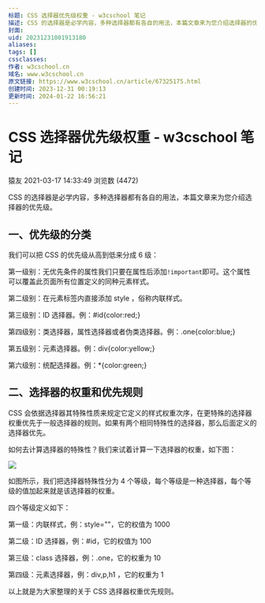 ```yaml
---
标题: CSS 选择器优先级权重 - w3cschool 笔记
描述: CSS 的选择器是必学内容，多种选择器都有各自的用法，本篇文章来为您介绍选择器的优先级。
封面: 
uid: 20231231001913180
aliases: 
tags: []
cssclasses: 
作者: w3cschool.cn
域名: www.w3cschool.cn
原文链接: https://www.w3cschool.cn/article/67325175.html
创建时间: 2023-12-31 00:19:13
更新时间: 2024-01-22 16:56:21
---
```


# CSS 选择器优先级权重 - w3cschool 笔记

猿友 2021-03-17 14:33:49 浏览数 (4472)

CSS 的选择器是必学内容，多种选择器都有各自的用法，本篇文章来为您介绍选择器的优先级。

## 一、优先级的分类

我们可以把 CSS 的优先级从高到低来分成 6 级：

第一级别：无优先条件的属性我们只要在属性后添加 ​`!important` ​即可。这个属性可以覆盖此页面所有位置定义的同种元素样式。

第二级别：在元素标签内直接添加 style ，俗称内联样式。

第三级别：ID 选择器。例：#id{color:red;}

第四级别：类选择器，属性选择器或者伪类选择器。例：.one{color:blue;}

第五级别：元素选择器。例：div{color:yellow;}

第六级别：统配选择器。例：*{color:green;}

## 二、选择器的权重和优先规则

CSS 会依据选择器其特殊性质来规定它定义的样式权重次序，在更特殊的选择器权重优先于一般选择器的规则。如果有两个相同特殊性的选择器，那么后面定义的选择器优先。

如何去计算选择器的特殊性？我们来试着计算一下选择器的权重，如下图：

![](https://atts.w3cschool.cn/attachments/image/20210317/1615962465667074.png)

如图所示，我们把选择器特殊性分为 4 个等级，每个等级是一种选择器，每个等级的值加起来就是该选择器的权重。

四个等级定义如下：

第一级：内联样式，例：style=""，它的权值为 1000

第二级：ID 选择器，例：#id，它的权值为 100

第三级：class 选择器，例：.one，它的权重为 10

第四级：元素选择器，例：div,p,h1 ，它的权重为 1

以上就是为大家整理的关于 CSS 选择器权重优先规则。
